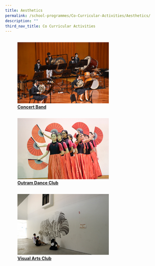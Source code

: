 ```yaml
---
title: Aesthetics
permalink: /school-programmes/Co-Curricular-Activities/Aesthetics/
description: ""
third_nav_title: Co Curricular Activities
---
```

<div>


<div style="float: left">

<a href="https://outramsec.moe.edu.sg/school-programmes/co-curricular-activities/sports/basketball">
	
<figure>
<img style="width:70%;height:50%" src="/images/School%20Programmes/Co%20Curricular%20Activities/Aesthetics/Concert%20Band/C03.jpg">
<figcaption> <strong> Concert Band </strong> </figcaption> </figure>

</a>

</div>

<div>

</div>

</div>

<div>


<div style="float: left">

<a href="https://outramsec.moe.edu.sg/school-programmes/co-curricular-activities/sports/basketball">
	
<figure>
<img style="width:70%;height:50%" src="/images/School%20Programmes/Co%20Curricular%20Activities/Aesthetics/Outram%20Dance%20Club/D02.jpg">
<figcaption> <strong> Outram Dance Club </strong> </figcaption> </figure>

</a>

</div>

<div>

</div>

</div>

<div>


<div style="float: left">

<a href="https://outramsec.moe.edu.sg/school-programmes/co-curricular-activities/sports/basketball">
	
<figure>
<img style="width:70%;height:50%" src="/images/School%20Programmes/Co%20Curricular%20Activities/Aesthetics/Visual%20Arts%20Club/V5.jpg">
<figcaption> <strong> Visual Arts Club </strong> </figcaption> </figure>

</a>

</div>

<div>

</div>

</div>